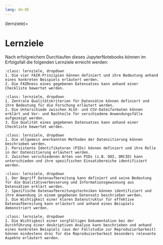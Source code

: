 ```yaml
---
lang: de-DE
---
```


(lernziele)=
# Lernziele


Nach erfolgreichem Durchlaufen dieses JupyterNotebooks können im Erfolgsfall die folgenden Lernziele erreicht werden:


```{admonition} [Grundsätze des Datenmanagements](Datennachnutzung)
:class: lernziele, dropdown
1. Die vier FAIR-Prinzipien können definiert und ihre Bedeutung anhand eines konkreten Beispiels erläutert werden.
2. Die FAIRness eines gegebenen Datensatzes kann anhand einer Checkliste bewertet werden.
```  

```{admonition} [Sicherstellen der Qualität von Datensätzen](Qualitätsbewertung)
:class: lernziele, dropdown
1. Zentrale Qualitätskriterien für Datensätze können definiert und ihre Bedeutung für die Forschung erläutert werden.
2. Die Unterschiede zwischen XLSX- und CSV-Dateiformaten können erklärt und Vor- und Nachteile für verschiedene Anwendungsfälle aufgezeigt werden.
3. Die Qualität eines gegebenen Datensatzes kann anhand einer Checkliste bewertet werden.
```  

```{admonition} [Datenzitierung und PID](Identifikatoren)
:class: lernziele, dropdown
1. Die allgemein anerkannten Methoden der Datenzitierung können beschrieben werden. 
2. Persistente Identifikatoren (PIDs) können definiert und ihre Rolle in der Datenzitierung erläutert werden. 
3. Zwischen verschiedenen Arten von PIDs (z.B. DOI, ORCID) kann unterschieden und ihre spezifischen Einsatzbereiche identifiziert werden.
```  

```{admonition} [Datenaufbereitung und -strukturierung](Datenmanipulation)
:class: lernziele, dropdown 
1. Der Begriff Datenaufbereitung kann definiert und seine Bedeutung für die Qualitätsverbesserung und Informationsgewinnung aus Datensätzen erklärt werden.
2. Spezifische Datenaufbereitungstechniken können identifiziert und ihre Anwendung in einem gegebenen Datensatz beschrieben werden.
3. Die Wichtigkeit einer klaren Datenstruktur für effektive Datenaufbereitung kann erläutert und anhand eines Beispiels demonstriert werden.
```  

```{admonition} [Datenanalyse und -reproduzierbarkeit](Datenmanipulation2)
:class: lernziele, dropdown
1. Die Wichtigkeit einer sorgfältigen Dokumentation bei der Durchführung einer deskriptiven Analyse kann beschrieben und anhand eines konkreten Beispiels (aus der Fallstudie zur Reproduzierbarkeit) können mindestens drei für die Reproduzierbarkeit besonders relevante Aspekte erläutert werden.
```

